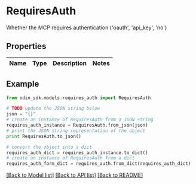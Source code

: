 # RequiresAuth

Whether the MCP requires authentication ('oauth', 'api_key', 'no')

## Properties

Name | Type | Description | Notes
------------ | ------------- | ------------- | -------------

## Example

```python
from odin_sdk.models.requires_auth import RequiresAuth

# TODO update the JSON string below
json = "{}"
# create an instance of RequiresAuth from a JSON string
requires_auth_instance = RequiresAuth.from_json(json)
# print the JSON string representation of the object
print RequiresAuth.to_json()

# convert the object into a dict
requires_auth_dict = requires_auth_instance.to_dict()
# create an instance of RequiresAuth from a dict
requires_auth_form_dict = requires_auth.from_dict(requires_auth_dict)
```
[[Back to Model list]](../README.md#documentation-for-models) [[Back to API list]](../README.md#documentation-for-api-endpoints) [[Back to README]](../README.md)


